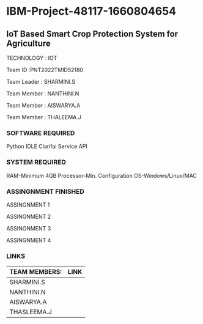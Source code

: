 # IBM-Project-48117-1660804654
## IoT Based Smart Crop Protection System for Agriculture

TECHNOLOGY : IOT

Team ID :PNT2022TMID52180

Team Leader : SHARMINI.S

Team Member : NANTHINI.N

Team Member : AISWARYA.A

Team Member : THALEEMA.J

### SOFTWARE REQUIRED

Python IDLE Clarifai Service API

### SYSTEM REQUIRED

RAM-Minimum 4GB Processor-Min. Configuration OS-Windows/Linux/MAC

### ASSINGNMENT FINISHED

ASSINGNMENT 1

ASSINGNMENT 2

ASSINGNMENT 3

ASSINGNMENT 4

### LINKS

|TEAM MEMBERS:| LINK |
|-------------|------|
|   SHARMINI.S|      |
|   NANTHINI.N|      |
|   AISWARYA.A|      |
|  THASLEEMA.J|      |




